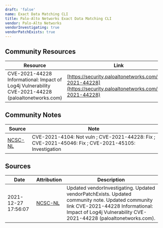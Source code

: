 ```yaml
---
draft: 'false'
name: Exact Data Matching CLI
title: Palo-Alto Networks Exact Data Matching CLI
vendor: Palo-Alto Networks
vendorInvestigating: true
vendorPatchExists: true
---
```



## Community Resources
| Resource | Link |
| --- | --- |
| CVE-2021-44228 Informational: Impact of Log4j Vulnerability CVE-2021-44228 (paloaltonetworks.com) | [https://security.paloaltonetworks.com/CVE-2021-44228](https://security.paloaltonetworks.com/CVE-2021-44228) |

## Community Notes
| Source | Note |
| --- | --- |
| [NCSC-NL](https://github.com/NCSC-NL/log4shell/blob/main/software/README.md) | CVE-2021-4104: Not vuln ; CVE-2021-44228: Fix ; CVE-2021-45046: Fix ; CVE-2021-45105: Investigation </ul> |

## Sources
| Date | Attribution | Description |
| --- | --- | --- |
| 2021-12-27 17:56:07 | [NCSC-NL](https://github.com/NCSC-NL/log4shell/blob/main/software/README.md) | Updated vendorInvestigating. Updated vendorPatchExists. Updated community note. Updated community link CVE-2021-44228 Informational: Impact of Log4j Vulnerability CVE-2021-44228 (paloaltonetworks.com).  |
